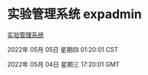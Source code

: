 # 实验管理系统 expadmin
[实验管理系统](http://59.174.25.66:56808/expadmin-782313d2-e1b1-4ea7-932e-3a55e6a1a4d0/)

2022年 05月 05日 星期四 01:20:01 CST

2022年 05月 04日 星期三 17:20:01 GMT
